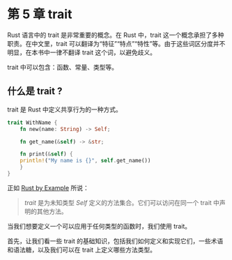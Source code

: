 # 第 5 章 trait

Rust 语言中的 trait 是非常重要的概念。在 Rust 中，trait 这一个概念承担了多种职责。在中文里，trait 可以翻译为“特征”“特点”“特性”等。由于这些词区分度并不明显，在本书中一律不翻译 trait 这个词，以避免歧义。

trait 中可以包含：函数、常量、类型等。


## 什么是 trait ?

trait 是 Rust 中定义共享行为的一种方式。

```rust
trait WithName {
    fn new(name: String) -> Self;

    fn get_name(&self) -> &str;

    fn print(&self) {
    println!("My name is {}", self.get_name())
    }
}
```

正如 [Rust by Example](https://doc.rust-lang.org/rust-by-example/trait.html) 所说：
> *trait* 是为未知类型 *Self* 定义的方法集合。它们可以访问在同一个 trait 中声明的其他方法。

当我们想要定义一个可以应用于任何类型的函数时，我们使用 trait。

首先，让我们看一些 trait 的基础知识，包括我们如何定义和实现它们，一些术语和语法糖，以及我们可以在 trait 上定义哪些方法类型。
